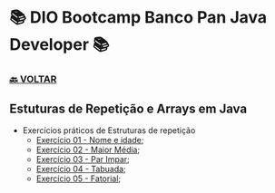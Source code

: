 # 📚 DIO Bootcamp Banco Pan Java Developer 📚

### [🔙 **VOLTAR**](../../../../../)

## **Estuturas de Repetição e Arrays em Java**

  - Exercícios práticos de Estruturas de repetição
    - [Exercício 01 - Nome e idade](/Bootcamp-Banco-Pan-Java-%20Developer/Modulo-3/Estruturas-de-Repeticao-e-Arrays-em-Java/loops-e-arrays/src/Main.java);
    - [Exercício 02 - Maior Média](/Bootcamp-Banco-Pan-Java-%20Developer/Modulo-3/Estruturas-de-Repeticao-e-Arrays-em-Java/loops-e-arrays/src/MaiorMedia.java);
    - [Exercício 03 - Par Impar](/Bootcamp-Banco-Pan-Java-%20Developer/Modulo-3/Estruturas-de-Repeticao-e-Arrays-em-Java/loops-e-arrays/src/ParImpar.java);
    - [Exercício 04 - Tabuada](/Bootcamp-Banco-Pan-Java-%20Developer/Modulo-3/Estruturas-de-Repeticao-e-Arrays-em-Java/loops-e-arrays/src/Tabuada.java);
    - [Exercício 05 - Fatorial](/Bootcamp-Banco-Pan-Java-%20Developer/Modulo-3/Estruturas-de-Repeticao-e-Arrays-em-Java/loops-e-arrays/src/Fatorial.java);

&nbsp;
